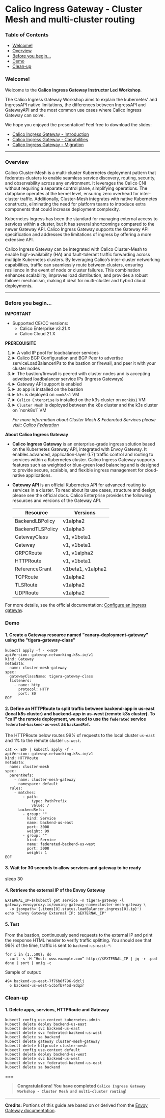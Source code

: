 # Calico Ingress Gateway - Cluster Mesh and multi-cluster routing

### Table of Contents

* [Welcome!](#welcome)
* [Overview](#overview)
* [Before you begin...](#before-you-begin)
* [Demo](#demo)
* [Clean-up](#clean-up)


### Welcome!

Welcome to the **Calico Ingress Gateway Instructor Led Workshop**. 

The Calico Ingress Gateway Workshop aims to explain the kubernetes' and IngressAPI native limitations, the differences between IngressAPI and GatewayAPI and the most common use cases where Calico Ingress Gateway can solve.

We hope you enjoyed the presentation! Feel free to download the slides:
- [Calico Ingress Gateway - Introduction](etc/Calico%20Ingress%20-%20Gateway%20Workshop%20-%20Introduction.pdf)
- [Calico Ingress Gateway - Capabilities](etc/Calico%20Ingress%20-%20Gateway%20Workshop%20-%20Capabilities.pdf)
- [Calico Ingress Gateway - Migration](etc/Calico%20Ingress%20-%20Gateway%20Workshop%20-%20Migration.pdf)

---

### Overview

Calico Cluster-Mesh is a multi-cluster Kubernetes deployment pattern that federates clusters to enable seamless service discovery, routing, security, and observability across any environment. It leverages the Calico CNI without requiring a separate control plane, simplifying operations. The dataplane operates at the kernel level, ensuring zero overhead for inter-cluster traffic. Additionally, Cluster-Mesh integrates with native Kubernetes constructs, eliminating the need for platform teams to introduce extra components that could increase deployment complexity. 

Kubernetes Ingress has been the standard for managing external access to services within a cluster, but it has several shortcomings compared to the newer Gateway API. Calico Ingress Gateway supports the Gateway API specification and addresses the limitations of ingress by offering a more extensive API. 

Calico Ingress Gateway can be integrated with Calico Cluster-Mesh to enable high-availability (HA) and fault-tolerant traffic forwarding across multiple Kubernetes clusters. By leveraging Calico’s inter-cluster networking capabilities, traffic can seamlessly route between clusters, ensuring resilience in the event of node or cluster failures. This combination enhances scalability, improves load distribution, and provides a robust failover mechanism, making it ideal for multi-cluster and hybrid cloud deployments.

---

### Before you begin...

**IMPORTANT**

* Supported CE/CC versions:
  - Calico Enterprise v3.21.X
  - Calico Cloud 21.X

**PREREQUISITE**

1.  <details>
    <summary>A valid IP pool for loadbalancer services</summary>

        kubectl apply -f - <<EOF
        apiVersion: projectcalico.org/v3
        kind: IPPool
        metadata:
          name: loadbalancer-ip-pool
        spec:
          cidr: 10.10.10.0/26
          blockSize: 31
          natOutgoing: true
          disabled: false
          assignmentMode: Automatic
          allowedUses:
            - LoadBalancer
        EOF
    </details>

2.  <details>
    <summary>Calico BGP Configuration and BGP Peer to advertise serviceLoadBalancerIPs to the bastion or firewall, and peer it with your cluster nodes </summary>
    
        kubectl apply -f - <<EOF
        apiVersion: projectcalico.org/v3
        kind: BGPConfiguration
        metadata:
          name: default
        spec:
          logSeverityScreen: Info
          nodeToNodeMeshEnabled: true
          nodeMeshMaxRestartTime: 120s
          asNumber: 64512
          serviceLoadBalancerIPs:
          - cidr: 10.10.10.0/26
          listenPort: 179
          bindMode: NodeIP
        ---
        apiVersion: projectcalico.org/v3
        kind: BGPPeer
        metadata:
          name: my-global-peer
        spec:
          peerIP: 10.0.1.10
          asNumber: 64512
        EOF
    </details>

3.  <details>
    <summary>The bastion/firewall is peered with cluster nodes and is accepting advetised loadbalancer service IPs (Ingress Gateways) </summary>

        watch sudo birdc show protocols
      
      Sample of output:

        BIRD 1.6.8 ready.
        name     proto    table    state  since       info
        direct1  Direct   master   up     23:42:33    
        kernel1  Kernel   master   up     23:42:33    
        device1  Device   master   up     23:42:33    
        control1 BGP      master   up     23:42:35    Established   
        worker1  BGP      master   up     23:42:36    Established   
        worker2  BGP      master   up     23:42:35    Established

      Check that the route `if (net ~ 10.10.10.0/26) then accept;` has been added correctly:

        sudo grep -A 8 "Import filter"  /etc/bird/bird.conf

      If the route is not there, add it with this command:

        sudo sed -i 's/if (net ~ 10.50.0.0\/24) then accept;/if (net ~ 10.50.0.0\/24) then accept;\n                        if (net ~ 10.10.10.0\/26) then accept;/g' /etc/bird/bird.conf

      And restart bird

        sudo systemctl restart bird
    </details>

4.  <details>
    <summary>Gateway API support is enabled</summary>

        kubectl apply -f - <<EOF
        apiVersion: operator.tigera.io/v1
        kind: GatewayAPI
        metadata:
          name: tigera-secure
        EOF
    </details>

5.  <details>
    <summary><code>JQ</code> app is installed on the bastion</summary>

        sudo apt install -y jq
    </details>

6.  <details>
    <summary><code>k3s</code> is deployed on <code>nonk8s1</code> VM</summary>

      A. From the bastion, ssh into the VM:

        ssh nonk8s1

      B. Disable NetworkManager’s cloud setup services, force all kernels to use the legacy cgroup v1 system, and then reboot the system to apply the changes:

        sudo systemctl disable --now nm-cloud-setup.service nm-cloud-setup.timer
        sudo grubby --update-kernel=ALL --args="systemd.unified_cgroup_hierarchy=0"
        sudo reboot

      C. Wait 2 minutes for the VM to be up and running, then ssh into it again:

        sleep 120
        ssh nonk8s1

      D. Load kernel modules needed for Kubernetes networking, set sysctl parameters to enable packet forwarding and bridge traffic filtering, and then apply these settings system-wide:

        sudo modprobe overlay
        sudo modprobe br_netfilter
        cat <<EOF | sudo tee /etc/sysctl.d/90-kubelet.conf
        net.bridge.bridge-nf-call-iptables=1
        net.ipv4.ip_forward=1
        net.bridge.bridge-nf-call-ip6tables=1
        EOF
        sudo sysctl --system

      E. Install iptables utilities:

        sudo yum install -y iptables iptables-services

      F. Download and run the K3s installer to set up a Kubernetes cluster without Flannel or Traefik, using the specified cluster network range and configuration:

        curl -sfL https://get.k3s.io | \
          K3S_KUBECONFIG_MODE="644" \
          INSTALL_K3S_EXEC="--flannel-backend=none --cluster-cidr=192.168.0.0/16 --disable-network-policy --disable=traefik" \
          sh -

      G. Edit k3s config file and copy it in `.kube/config`:

        sudo sed -i 's|server: https://127\.0\.0\.1:6443|server: https://10.0.1.32:6443|' /etc/rancher/k3s/k3s.yaml
        cp /etc/rancher/k3s/k3s.yaml .kube/config
      
      H. Confirm installation was successful:

        sudo systemctl status k3s
        kubectl get nodes -o wide

    </details>

7.  <details>
    <summary><code>Calico Enterprise</code> is installed on the k3s cluster on <code>nonk8s1</code> VM</summary>

      A. Copy repository key and license into the VM:

        scp config.json nonk8s1:config.json
        scp license.yaml nonk8s1:license.yaml

      B. SSH into the VM and install `Helm`:
        ssh nonk8s1
        sudo curl -L https://mirror.openshift.com/pub/openshift-v4/clients/helm/latest/helm-linux-amd64 -o /usr/local/bin/helm
        sudo chmod +x /usr/local/bin/helm

      C. Install Calico Enterprise v3.21 Minimal Install using Helm:

        cat > values.yaml <<EOF
        installation:
          cni:
            type: Calico
          calicoNetwork:
            bgp: Enabled
            ipPools:
            - cidr: 192.168.0.0/16
              encapsulation: VXLAN
        logCollector:
        enabled: false
        logStorage:
        enabled: false
        manager:
        enabled: false
        EOF

        curl -O -L https://downloads.tigera.io/ee/charts/tigera-operator-v3.21.2-0.tgz

        helm install calico-enterprise tigera-operator-v3.21.2-0.tgz -f values.yaml \
        --set-file imagePullSecrets.tigera-pull-secret=config.json,tigera-prometheus-operator.imagePullSecrets.tigera-pull-secret=config.json \
        --namespace tigera-operator  \
        --set-file licenseKeyContent=license.yaml --create-namespace

    </details>

8.  <details>
    <summary><code>Cluster Mesh</code> is deployed between the k8s cluster and the k3s cluster on `nonk8s1` VM</summary>

      A. Copy the k3s config file to the bastion and merge it with the existing config file:

        ssh nonk8s1 "sudo cat /etc/rancher/k3s/k3s.yaml" > k3s.yaml
        KUBECONFIG=~/.kube/config:k3s.yaml kubectl config view --merge --flatten > /tmp/config
        mv /tmp/config ~/.kube/config

      B. Rename the context of the k8s cluster and copy the following script in the `cluster-mesh.sh` script:

        kubectl config rename-context kubernetes-admin@kubernetes kubernetes-admin

      <details>
      <summary>Here’s a <code>breakdown</code> of what the script does, step by step:</summary>

      **1. Setup federation service accounts & RBAC in both clusters**

        *1.1.* Applies Tigera Calico federation manifests for service accounts and RBAC.
        *1.2.* Creates a tigera-federation-remote-cluster service account token secret in kube-system.
        *1.3.* Extracts service account token, CA cert, and API server URL from the current cluster.
        *1.4.* Generates a kubeconfig file ($CLUSTER_NAME-kubeconfig.yaml) for each cluster using the extracted credentials.

      **2. Configure Calico Cluster Mesh between clusters**

        *2.1* On Cluster1, creates a namespace cluster-mesh-default.
        *2.2* Stores Cluster2’s kubeconfig as a Kubernetes secret in that namespace.
        *2.3* Creates a Role/RoleBinding allowing Calico components to access the secret.
        *2.4* Creates a RemoteClusterConfiguration CRD pointing to Cluster2.
        *2.5* On Cluster2, repeats the same steps but in reverse (connecting back to Cluster1).

      **3. Deploy demo federated application**
      
        *3.1* Clones the Calico Ingress Gateway Instructor-Led Workshop repo if not already present.
        *3.2* Backs up any existing ~/backend-app and copies the workshop’s backend app.
        *3.3* On Cluster1 deploys
          - Deployment, service and service account of the backend app us-east;
          - Federated service of the backend app us-west.
        *3.4* On Cluster2 deploys
          - Deployment, service and service account of the backend app us-west;
          - Federated service of the backend app us-east.

      </details>

      ---

        #!/bin/bash

        CLUSTER1_NAME="kubernetes-admin"
        CLUSTER2_NAME="default"

        #$CLUSTER1_NAME Cluster mesh setup

        kubectl config use-context $CLUSTER1_NAME

        kubectl apply -f https://downloads.tigera.io/ee/v3.20.1/manifests/federation-remote-sa.yaml
        kubectl apply -f https://downloads.tigera.io/ee/v3.20.1/manifests/federation-rem-rbac-kdd.yaml

        kubectl apply -f - <<EOF
        apiVersion: v1
        kind: Secret
        type: kubernetes.io/service-account-token
        metadata:
          name: tigera-federation-remote-cluster
          namespace: kube-system
          annotations:
            kubernetes.io/service-account.name: "tigera-federation-remote-cluster"
        EOF

        USER_TOKEN=$(kubectl get secret -n kube-system tigera-federation-remote-cluster -o jsonpath='{.data.token}' | base64 --decode)
        CA=$(kubectl config view --flatten --minify -o jsonpath='{.clusters[0].cluster.certificate-authority-data}')
        SERVER=$(kubectl config view --flatten --minify -o jsonpath='{.clusters[0].cluster.server}')

        cat << EOF  > $CLUSTER1_NAME-kubeconfig.yaml
        apiVersion: v1
        kind: Config
        current-context: tigera-federation-remote-cluster-ctx
        preferences: {}
        clusters:
        - cluster:
            certificate-authority-data: $CA
            server: $SERVER
          name: tigera-federation-remote-cluster
        contexts:
        - context:
            cluster: tigera-federation-remote-cluster
            user: tigera-federation-remote-cluster
          name: tigera-federation-remote-cluster-ctx
        users:
        - name: tigera-federation-remote-cluster
          user:
            token: $USER_TOKEN
        EOF

        ##$CLUSTER2_NAME Cluster mesh setup

        kubectl config use-context $CLUSTER2_NAME

        kubectl apply -f https://downloads.tigera.io/ee/v3.20.1/manifests/federation-remote-sa.yaml
        kubectl apply -f https://downloads.tigera.io/ee/v3.20.1/manifests/federation-rem-rbac-kdd.yaml

        kubectl apply -f - <<EOF
        apiVersion: v1
        kind: Secret
        type: kubernetes.io/service-account-token
        metadata:
          name: tigera-federation-remote-cluster
          namespace: kube-system
          annotations:
            kubernetes.io/service-account.name: "tigera-federation-remote-cluster"
        EOF

        USER_TOKEN=$(kubectl get secret -n kube-system tigera-federation-remote-cluster -o jsonpath='{.data.token}' | base64 --decode)
        CA=$(kubectl config view --flatten --minify -o jsonpath='{.clusters[0].cluster.certificate-authority-data}')
        SERVER=$(kubectl config view --flatten --minify -o jsonpath='{.clusters[0].cluster.server}')

        cat << EOF  > $CLUSTER2_NAME-kubeconfig.yaml
        apiVersion: v1
        kind: Config
        current-context: tigera-federation-remote-cluster-ctx
        preferences: {}
        clusters:
        - cluster:
            certificate-authority-data: $CA
            server: $SERVER
          name: tigera-federation-remote-cluster
        contexts:
        - context:
            cluster: tigera-federation-remote-cluster
            user: tigera-federation-remote-cluster
          name: tigera-federation-remote-cluster-ctx
        users:
        - name: tigera-federation-remote-cluster
          user:
            token: $USER_TOKEN
        EOF

        ##Setup Cluster-Mesh Remote connections

        ##$CLUSTER1_NAME to $CLUSTER2_NAME

        kubectl config use-context $CLUSTER1_NAME

        kubectl create ns cluster-mesh-$CLUSTER2_NAME

        kubectl create secret generic remote-cluster-secret-name -n cluster-mesh-$CLUSTER2_NAME \
          --from-literal=datastoreType=kubernetes \
          --from-file=kubeconfig=$CLUSTER2_NAME-kubeconfig.yaml

        kubectl create -f - <<EOF
        apiVersion: rbac.authorization.k8s.io/v1
        kind: Role
        metadata:
          name: remote-cluster-secret-access
          namespace: cluster-mesh-$CLUSTER2_NAME
        rules:
        - apiGroups: [""]
          resources: ["secrets"]
          verbs: ["watch", "list", "get"]
        ---
        apiVersion: rbac.authorization.k8s.io/v1
        kind: RoleBinding
        metadata:
          name: remote-cluster-secret-access
          namespace: cluster-mesh-$CLUSTER2_NAME
        roleRef:
          apiGroup: rbac.authorization.k8s.io
          kind: Role
          name: remote-cluster-secret-access
        subjects:
        - kind: ServiceAccount
          name: calico-typha
          namespace: calico-system
        EOF

        kubectl create -f - <<EOF
        apiVersion: projectcalico.org/v3
        kind: RemoteClusterConfiguration
        metadata:
          name: $CLUSTER2_NAME
        spec:
          clusterAccessSecret:
            name: remote-cluster-secret-name
            namespace: cluster-mesh-$CLUSTER2_NAME
            kind: Secret
          syncOptions:
            overlayRoutingMode: Enabled
        EOF

        ##$CLUSTER2_NAME to $CLUSTER1_NAME

        kubectl config use-context $CLUSTER2_NAME

        kubectl create ns cluster-mesh-$CLUSTER1_NAME

        kubectl create secret generic remote-cluster-secret-name -n cluster-mesh-$CLUSTER1_NAME \
          --from-literal=datastoreType=kubernetes \
          --from-file=kubeconfig=$CLUSTER1_NAME-kubeconfig.yaml

        kubectl create -f - <<EOF
        apiVersion: rbac.authorization.k8s.io/v1
        kind: Role
        metadata:
          name: remote-cluster-secret-access
          namespace: cluster-mesh-$CLUSTER1_NAME
        rules:
        - apiGroups: [""]
          resources: ["secrets"]
          verbs: ["watch", "list", "get"]
        ---
        apiVersion: rbac.authorization.k8s.io/v1
        kind: RoleBinding
        metadata:
          name: remote-cluster-secret-access
          namespace: cluster-mesh-$CLUSTER1_NAME
        roleRef:
          apiGroup: rbac.authorization.k8s.io
          kind: Role
          name: remote-cluster-secret-access
        subjects:
        - kind: ServiceAccount
          name: calico-typha
          namespace: calico-system
        EOF

        kubectl create -f - <<EOF
        apiVersion: projectcalico.org/v3
        kind: RemoteClusterConfiguration
        metadata:
          name: $CLUSTER1_NAME
        spec:
          clusterAccessSecret:
            name: remote-cluster-secret-name
            namespace: cluster-mesh-$CLUSTER1_NAME
            kind: Secret
          syncOptions:
            overlayRoutingMode: Enabled
        EOF

        ##Demo federated app on $CLUSTER1_NAME

        kubectl config use-context $CLUSTER1_NAME

        if [ ! -d ~/Calico-Ingress-Gateway-Instructor-Led-Workshop ]; then
          git clone https://github.com/tigera-cs/Calico-Ingress-Gateway-Instructor-Led-Workshop.git ~/Calico-Ingress-Gateway-Instructor-Led-Workshop
        fi

        if [ -d ~/backend-app ]; then
          mv ~/backend-app ~/backend-app.bak.$(date +%Y%m%d%H%M%S)
        fi

        cp -r ~/Calico-Ingress-Gateway-Instructor-Led-Workshop/etc/backend-app ~/backend-app

        kubectl apply -f ~/backend-app/us-east

        ##Demo federated app on  on $CLUSTER2_NAME

        kubectl config use-context $CLUSTER2_NAME

        kubectl apply -f ~/backend-app/us-west

        kubectl config use-context $CLUSTER1_NAME

    </details>

      
      *For more information about Cluster Mesh & Federated Services please visit: [Calico Federation](https://docs.tigera.io/calico-enterprise/latest/multicluster/federation/overview)*

**About Calico Ingress Gateway**

* **Calico Ingress Gateway** is an enterprise-grade ingress solution based on the Kubernetes Gateway API, integrated with Envoy Gateway. It enables advanced, application-layer (L7) traffic control and routing to services within a Kubernetes cluster. Calico Ingress Gateway supports features such as weighted or blue-green load balancing and is designed to provide secure, scalable, and flexible ingress management for cloud-native applications.

* **Gateway API** is an official Kubernetes API for advanced routing to services in a cluster. To read about its use cases, structure and design, please see the official docs. Calico Enterprise provides the following resources and versions of the Gateway API.

  | Resource         | Versions           |
  |------------------|--------------------|
  | BackendLBPolicy  | v1alpha2           |
  | BackendTLSPolicy | v1alpha3           |
  | GatewayClass     | v1, v1beta1        |
  | Gateway          | v1, v1beta1        |
  | GRPCRoute        | v1, v1alpha2       |
  | HTTPRoute        | v1, v1beta1        |
  | ReferenceGrant   | v1beta1, v1alpha2  |
  | TCPRoute         | v1alpha2           |
  | TLSRoute         | v1alpha2           |
  | UDPRoute         | v1alpha2           |

For more details, see the official documentation: [Configure an ingress gateway](https://docs.tigera.io/calico-enterprise/latest/networking/gateway-api).

### Demo

#### 1. Create a Gateway resource named "canary-deployment-gateway" using the "tigera-gateway-class"

  ```
  kubectl apply -f - <<EOF
  apiVersion: gateway.networking.k8s.io/v1
  kind: Gateway
  metadata:
    name: cluster-mesh-gateway
  spec:
    gatewayClassName: tigera-gateway-class
    listeners:
      - name: http
        protocol: HTTP
        port: 80
  EOF
  ```

#### 2. Define an HTTPRoute to split traffic between backend-app in us-east (local k8s cluster) and backend-app in us-west (remote k3s cluster). To "call" the remote deployment, we need to use the `federated` service `federated-backend-us-west` as `backandRef`.

The HTTPRoute below routes 99% of requests to the local cluster `us-east` and 1% to the remote cluster `us-west`.

  ```
  cat << EOF | kubectl apply -f -
  apiVersion: gateway.networking.k8s.io/v1
  kind: HTTPRoute
  metadata:
    name: cluster-mesh
  spec:
    parentRefs:
      - name: cluster-mesh-gateway
        namespace: default
    rules:
      - matches:
          - path:
              type: PathPrefix
              value: /
        backendRefs:
          - group: ""
            kind: Service
            name: backend-us-east
            port: 3000
            weight: 99
          - group: ""
            kind: Service
            name: federated-backend-us-west
            port: 3000
            weight: 1
  EOF
  ```

#### 3. Wait for 30 seconds to allow services and gateway to be ready
sleep 30

#### 4. Retrieve the external IP of the Envoy Gateway

  ```
  EXTERNAL_IP=$(kubectl get service -n tigera-gateway -l gateway.envoyproxy.io/owning-gateway-name=cluster-mesh-gateway \
    -o jsonpath='{.items[0].status.loadBalancer.ingress[0].ip}')
  echo "Envoy Gateway External IP: $EXTERNAL_IP"
  ```

#### 5. Test

From the bastion, continuously send requests to the external IP and print the response HTML header to verify traffic splitting. You should see that 99% of the time, traffic is sent to `backend-us-east-*`:

  ```
  for i in {1..500}; do
    curl -s -H “Host: www.example.com” http://$EXTERNAL_IP | jq -r .pod
  done | sort | uniq -c
  ```

  Sample of output:
  ```
  494 backend-us-east-7f76b6f796-9dclj
    6 backend-us-west-5cb5fb745d-8dqzr
  ```

### Clean-up

#### 1. Delete apps, services, HTTPRoute and Gateway

  ```
  kubectl config use-context kubernetes-admin
  kubectl delete deploy backend-us-east
  kubectl delete svc backend-us-east
  kubectl delete svc federated-backend-us-west
  kubectl delete sa backend
  kubectl delete gateway cluster-mesh-gateway
  kubectl delete httproute cluster-mesh
  kubectl config use-context default
  kubectl delete deploy backend-us-west
  kubectl delete svc backend-us-west
  kubectl delete svc federated-backend-us-east
  kubectl delete sa backend
  ```

===
> **Congratulations! You have completed `Calico Ingress Gateway Workshop - Cluster Mesh and multi-cluster routing`!**

---
**Credits:** Portions of this guide are based on or derived from the [Envoy Gateway documentation](https://gateway.envoyproxy.io/docs/tasks/traffic/http-traffic-splitting/).